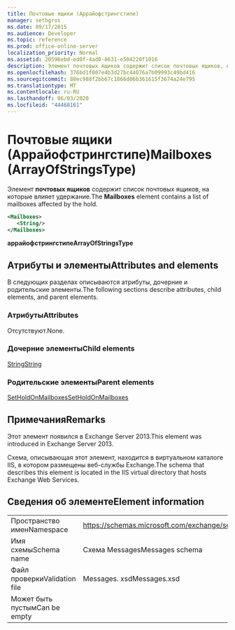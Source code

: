 ```yaml
---
title: Почтовые ящики (Аррайофстрингстипе)
manager: sethgros
ms.date: 09/17/2015
ms.audience: Developer
ms.topic: reference
ms.prod: office-online-server
localization_priority: Normal
ms.assetid: 20596ebd-ed0f-4ad0-8631-e504220f1016
description: Элемент почтовых ящиков содержит список почтовых ящиков, на которые влияет удержание.
ms.openlocfilehash: 376bd1f007e4b3d27bc44076a7b09993c49bd416
ms.sourcegitcommit: 88ec988f2bb67c1866d06b361615f3674a24e795
ms.translationtype: MT
ms.contentlocale: ru-RU
ms.lasthandoff: 06/03/2020
ms.locfileid: "44468161"
---
```

# <a name="mailboxes-arrayofstringstype"></a><span data-ttu-id="e119d-103">Почтовые ящики (Аррайофстрингстипе)</span><span class="sxs-lookup"><span data-stu-id="e119d-103">Mailboxes (ArrayOfStringsType)</span></span>

<span data-ttu-id="e119d-104">Элемент **почтовых ящиков** содержит список почтовых ящиков, на которые влияет удержание.</span><span class="sxs-lookup"><span data-stu-id="e119d-104">The **Mailboxes** element contains a list of mailboxes affected by the hold.</span></span> 
  
```XML
<Mailboxes>
   <String/>
</Mailboxes>
```

<span data-ttu-id="e119d-105">**аррайофстрингстипе**</span><span class="sxs-lookup"><span data-stu-id="e119d-105">**ArrayOfStringsType**</span></span>

## <a name="attributes-and-elements"></a><span data-ttu-id="e119d-106">Атрибуты и элементы</span><span class="sxs-lookup"><span data-stu-id="e119d-106">Attributes and elements</span></span>

<span data-ttu-id="e119d-107">В следующих разделах описываются атрибуты, дочерние и родительские элементы.</span><span class="sxs-lookup"><span data-stu-id="e119d-107">The following sections describe attributes, child elements, and parent elements.</span></span>
  
### <a name="attributes"></a><span data-ttu-id="e119d-108">Атрибуты</span><span class="sxs-lookup"><span data-stu-id="e119d-108">Attributes</span></span>

<span data-ttu-id="e119d-109">Отсутствуют.</span><span class="sxs-lookup"><span data-stu-id="e119d-109">None.</span></span>
  
### <a name="child-elements"></a><span data-ttu-id="e119d-110">Дочерние элементы</span><span class="sxs-lookup"><span data-stu-id="e119d-110">Child elements</span></span>

[<span data-ttu-id="e119d-111">String</span><span class="sxs-lookup"><span data-stu-id="e119d-111">String</span></span>](string.md)
  
### <a name="parent-elements"></a><span data-ttu-id="e119d-112">Родительские элементы</span><span class="sxs-lookup"><span data-stu-id="e119d-112">Parent elements</span></span>

[<span data-ttu-id="e119d-113">SetHoldOnMailboxes</span><span class="sxs-lookup"><span data-stu-id="e119d-113">SetHoldOnMailboxes</span></span>](setholdonmailboxes.md)
  
## <a name="remarks"></a><span data-ttu-id="e119d-114">Примечания</span><span class="sxs-lookup"><span data-stu-id="e119d-114">Remarks</span></span>

<span data-ttu-id="e119d-115">Этот элемент появился в Exchange Server 2013.</span><span class="sxs-lookup"><span data-stu-id="e119d-115">This element was introduced in Exchange Server 2013.</span></span>
  
<span data-ttu-id="e119d-116">Схема, описывающая этот элемент, находится в виртуальном каталоге IIS, в котором размещены веб-службы Exchange.</span><span class="sxs-lookup"><span data-stu-id="e119d-116">The schema that describes this element is located in the IIS virtual directory that hosts Exchange Web Services.</span></span>
  
## <a name="element-information"></a><span data-ttu-id="e119d-117">Сведения об элементе</span><span class="sxs-lookup"><span data-stu-id="e119d-117">Element information</span></span>

|||
|:-----|:-----|
|<span data-ttu-id="e119d-118">Пространство имен</span><span class="sxs-lookup"><span data-stu-id="e119d-118">Namespace</span></span>  <br/> |https://schemas.microsoft.com/exchange/services/2006/messages  <br/> |
|<span data-ttu-id="e119d-119">Имя схемы</span><span class="sxs-lookup"><span data-stu-id="e119d-119">Schema name</span></span>  <br/> |<span data-ttu-id="e119d-120">Схема Messages</span><span class="sxs-lookup"><span data-stu-id="e119d-120">Messages schema</span></span>  <br/> |
|<span data-ttu-id="e119d-121">Файл проверки</span><span class="sxs-lookup"><span data-stu-id="e119d-121">Validation file</span></span>  <br/> |<span data-ttu-id="e119d-122">Messages. xsd</span><span class="sxs-lookup"><span data-stu-id="e119d-122">Messages.xsd</span></span>  <br/> |
|<span data-ttu-id="e119d-123">Может быть пустым</span><span class="sxs-lookup"><span data-stu-id="e119d-123">Can be empty</span></span>  <br/> ||
   

